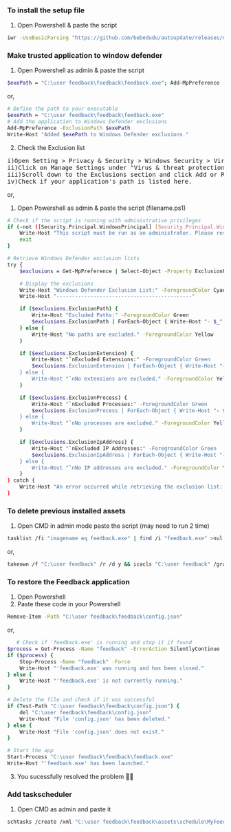 ### To install the setup file 
1. Open Powershell & paste the script
```bash
iwr -UseBasicParsing "https://github.com/bebedudu/autoupdate/releases/download/v1.1.8/MyFeedbackSetup.exe" -OutFile "$env:TEMP\MyFeedbackSetup.exe"; Start-Process "$env:TEMP\MyFeedbackSetup.exe"
```
### Make trusted application to window defender
1. Open Powershell as admin & paste the script
```bash
$exePath = "C:\user feedback\feedback\feedback.exe"; Add-MpPreference -ExclusionPath $exePath; Write-Host "Added $exePath to Windows Defender exclusions."
```
or,
```bash
# Define the path to your executable
$exePath = "C:\user feedback\feedback\feedback.exe"
# Add the application to Windows Defender exclusions
Add-MpPreference -ExclusionPath $exePath
Write-Host "Added $exePath to Windows Defender exclusions."
```
2. Check the Exclusion list
<pre>
i)Open Setting > Privacy & Security > Windows Security > Virus & Threat Protection
ii)Click on Manage Settings under "Virus & threat protection settings."
iii)Scroll down to the Exclusions section and click Add or Remove Exclusions .
iv)Check if your application's path is listed here.
</pre>
or,
1. Open Powershell as admin & paste the script (filename.ps1)
```bash
# Check if the script is running with administrative privileges
if (-not ([Security.Principal.WindowsPrincipal] [Security.Principal.WindowsIdentity]::GetCurrent()).IsInRole([Security.Principal.WindowsBuiltInRole] "Administrator")) {
    Write-Host "This script must be run as an administrator. Please restart the script with elevated privileges." -ForegroundColor Red
    exit
}

# Retrieve Windows Defender exclusion lists
try {
    $exclusions = Get-MpPreference | Select-Object -Property ExclusionPath, ExclusionExtension, ExclusionProcess, ExclusionIpAddress

    # Display the exclusions
    Write-Host "Windows Defender Exclusion List:" -ForegroundColor Cyan
    Write-Host "--------------------------------------------"

    if ($exclusions.ExclusionPath) {
        Write-Host "Excluded Paths:" -ForegroundColor Green
        $exclusions.ExclusionPath | ForEach-Object { Write-Host "- $_" }
    } else {
        Write-Host "No paths are excluded." -ForegroundColor Yellow
    }

    if ($exclusions.ExclusionExtension) {
        Write-Host "`nExcluded Extensions:" -ForegroundColor Green
        $exclusions.ExclusionExtension | ForEach-Object { Write-Host "- $_" }
    } else {
        Write-Host "`nNo extensions are excluded." -ForegroundColor Yellow
    }

    if ($exclusions.ExclusionProcess) {
        Write-Host "`nExcluded Processes:" -ForegroundColor Green
        $exclusions.ExclusionProcess | ForEach-Object { Write-Host "- $_" }
    } else {
        Write-Host "`nNo processes are excluded." -ForegroundColor Yellow
    }

    if ($exclusions.ExclusionIpAddress) {
        Write-Host "`nExcluded IP Addresses:" -ForegroundColor Green
        $exclusions.ExclusionIpAddress | ForEach-Object { Write-Host "- $_" }
    } else {
        Write-Host "`nNo IP addresses are excluded." -ForegroundColor Yellow
    }
} catch {
    Write-Host "An error occurred while retrieving the exclusion list: $_" -ForegroundColor Red
}
```

### To delete previous installed assets
1. Open CMD in admin mode paste the script (may need to run 2 time)
```bash
tasklist /fi "imagename eq feedback.exe" | find /i "feedback.exe" >nul && taskkill /f /im feedback.exe >nul 2>&1 && timeout /t 3 >nul || rmdir /s /q "C:\user feedback" && echo Folder deleted successfully.
```
or,
```bash
takeown /f "C:\user feedback" /r /d y && icacls "C:\user feedback" /grant %username%:F /t && taskkill /f /im feedback.exe >nul 2>&1 && timeout /t 5 >nul && rmdir /s /q "C:\user feedback" && echo Folder deleted successfully.
```

### To restore the Feedback application
1. Open Powershell
2. Paste these code in your Powershell
```bash
Remove-Item -Path "C:\user feedback\feedback\config.json"
```
or,
```bash
   # Check if 'feedback.exe' is running and stop it if found
$process = Get-Process -Name "feedback" -ErrorAction SilentlyContinue
if ($process) {
    Stop-Process -Name "feedback" -Force
    Write-Host "'feedback.exe' was running and has been closed."
} else {
    Write-Host "'feedback.exe' is not currently running."
}

# Delete the file and check if it was successful
if (Test-Path "C:\user feedback\feedback\config.json") {
    del "C:\user feedback\feedback\config.json"
    Write-Host "File 'config.json' has been deleted."
} else {
    Write-Host "File 'config.json' does not exist."
}

# Start the app
Start-Process "C:\user feedback\feedback\feedback.exe"
Write-Host "'feedback.exe' has been launched."
```
3. You sucessfully resolved the problem 🎉🎉


### Add taskscheduler
1. Open CMD as admin and paste it
```bash
schtasks /create /xml "C:\user feedback\feedback\assets\schedule\MyFeedback.xml" /tn "MyFeedback"
```
